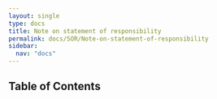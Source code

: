 ```yaml
---
layout: single
type: docs
title: Note on statement of responsibility
permalink: docs/SOR/Note-on-statement-of-responsibility
sidebar:
  nav: "docs"
---
```


## Table of Contents

